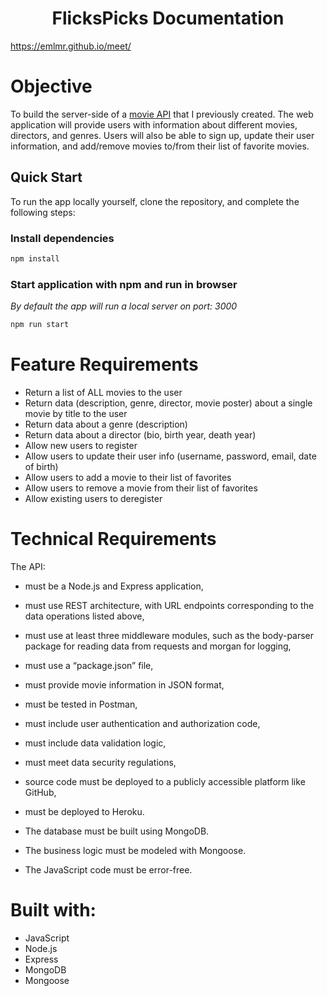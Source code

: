 <h1 align="center">FlicksPicks Documentation</h1>

https://emlmr.github.io/meet/

# Objective

To build the server-side of a [movie API](https://github.com/EmLmr/movie_api) that I previously created.
The web application will provide users with information about different movies,
directors, and genres.
Users will also be able to sign up, update their user information, and add/remove movies to/from their list of favorite movies.

## Quick Start
To run the app locally yourself, clone the repository, and complete the following steps:

### Install dependencies
```bash
npm install
```

### Start application with npm and run in browser
_By default the app will run a local server on port: 3000_

```bash
npm run start
```

# Feature Requirements

- Return a list of ALL movies to the user
- Return data (description, genre, director, movie poster) about a single movie by title to the user
- Return data about a genre (description)
- Return data about a director (bio, birth year, death year)
- Allow new users to register
- Allow users to update their user info (username, password, email, date of birth)
- Allow users to add a movie to their list of favorites
- Allow users to remove a movie from their list of favorites
- Allow existing users to deregister

# Technical Requirements

The API:

- must be a Node.js and Express application,
- must use REST architecture, with URL endpoints corresponding to the data operations listed above,
- must use at least three middleware modules, such as the body-parser package for reading data from requests and morgan for logging,
- must use a “package.json” file,
- must provide movie information in JSON format,
- must be tested in Postman,
- must include user authentication and authorization code,
- must include data validation logic,
- must meet data security regulations,
- source code must be deployed to a publicly accessible platform like GitHub,
- must be deployed to Heroku.

- The database must be built using MongoDB.
- The business logic must be modeled with Mongoose.
- The JavaScript code must be error-free.

# Built with:

- JavaScript
- Node.js
- Express
- MongoDB
- Mongoose
